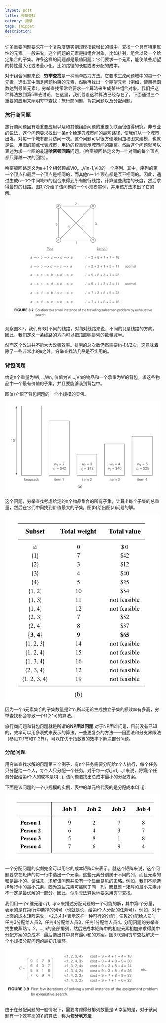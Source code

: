 ```yaml
---
layout: post
title: 穷举查找
cateory: 摘录
tags: snippet
description: 
---
```


许多重要问题要求在一个复杂度随实例规模指数增长的域中，查找一个具有特定属性的元素。一般来说，这个问题的元素是指组合对象，比如排列，组合以及一个给定集合的子集。许多这样的问题都是最值问题：它们要求一个元素，能使某些期望的特性最大化或者最小化，比如路径的长度或者分配的成本。

对于组合问题来说，**穷举查找**是一种简单蛮力方法。它要求生成问题域中的每一个元素，选出其中满足问题约束的元素，然后再找出一个期望元素（例如，使目标函数达到最值元素）。穷举查找常常会要求一个算法来生成某些组合对象。我们把这种算法放到第5章去讨论，在这里，我们假设这种算法已经存在了。下面通过三个重要的应用来阐明穷举查找：旅行商问题，背包问题以及分配问题。

### 旅行商问题

旅行商问题因有着重要应用以及和其他组合问题的重要关联而很值得研究。非专业的说法，这个问题要求找出一条n个给定的城市间的最短路径，使我们从一个城市出发，对每一个城市都只访问一次。这个问题可以很方便地用加权图来建模，也就是说，用图的顶点代表城市，用边的权重表示城市间的距离。然后这个问题就可以表述为求一个图的最短**哈密顿回路**问题。（哈密顿回路定义为一个对图的每个顶点都只穿越一次的回路）。

哈密顿回路定义为n＋1个相邻顶点Vi0,...,Vin-1,Vi0的一个序列。其中，序列的第一个顶点和最后一个顶点是相同的，而其他n－1个顶点都是互不相同的。因此，通过生成n－1个中间城市的组合来得到所有旅行线路，计算这些线路的长度，然后求得最短的线路。图3.7介绍了该问题的一个小规模实例，并用该方法求出了它的解。

![](https://github.com/arcticlion/reading-lists/blob/master/Introduction%20to%20the%20Design%20and%20Analysis%20of%20Algorithms/03%20Brute%20Force%20and%20Exhaustive%20Search/屏幕截图%202014-12-02%2017.06.24.png)

观察图3.7，我们有3对不同的线路，对每对线路来说，不同的只是线路的方向。因此，我们定义一条线路的方向可以把顶戴呢排列的数量减半。

然而这个改进并不能大大改善效率。排列的总次数仍然需要(n-1)!/2次，这意味着除了一些非常小的n之外，穷举查找法几乎是不实用的。

### 背包问题

给定n个重量为Wi,...,Wn, 价值为Vi,..,Vn的物品和一个承重为W的背包，求这些物品中一个最有价值的子集，并且要能够装到背包中。

图(a)介绍了背包问题的一个小规模的实例。

![](https://github.com/arcticlion/reading-lists/blob/master/Introduction%20to%20the%20Design%20and%20Analysis%20of%20Algorithms/03%20Brute%20Force%20and%20Exhaustive%20Search/屏幕截图%202014-12-02%2017.14.25.png)

这个问题，穷举查找考虑给定的n个物品集合的所有子集，计算出每个子集的总重量，然后在它们中间找到价值最大的子集。图(b)给出图(a)问题的解。

![](https://github.com/arcticlion/reading-lists/blob/master/Introduction%20to%20the%20Design%20and%20Analysis%20of%20Algorithms/03%20Brute%20Force%20and%20Exhaustive%20Search/屏幕截图%202014-12-02%2017.14.48.png)

因为一个n元素集合的子集数量是2^n,所以无论生成独立子集的额效率有多高，穷举查找都会导致一个Ω(2^n)的算法。

旅行商问题和背包问题就是所谓的**NP困难问题**.对于NP困难问题，目前没有已知的，效率可以用多项式来表示的算法。一些更复杂的方法——回溯法和分支界限法（参见11.1节和11.2节），可以在优于指数级的效率下解决部分问题。

### 分配问题

用穷举查找求解的问题第三个例子，有n个任务需要分配给n个人执行，每个任务只分配给一个人，每个人只分配一个任务。对于每一对i,j=1,...,n来说，将第j个任务分配给第i个人的成本是C[i, j].该问题要找出总成本最小的分配方案。

下面是该问题的一个小规模的实例，表中的单元格代表的是分配成本C[i,j]:

![](https://github.com/arcticlion/reading-lists/blob/master/Introduction%20to%20the%20Design%20and%20Analysis%20of%20Algorithms/03%20Brute%20Force%20and%20Exhaustive%20Search/屏幕截图%202014-12-02%2017.33.38.png)

一个分配问题的实例完全可以用它的成本矩阵C来表示。就这个矩阵来说，这个问题要求在矩阵的每一行中选出一个元素，这些元素分别属于不同的列，而且元素的和是最小的。请注意，求解该问题并没有一个显而易见的策略。例如，我们不能选择每行中的最小元素，因为这些元素可能属于同一列。而且整个矩阵的最小元素并不一定是最优解的一部分。因此，似乎无法避免地要采用穷举查找。

我们用一个n维元组< j1,...jn>来描述分配问题的一个可能的解，其中第i个分量，表示的是在第i行中选择的列号（也就是说，给第i个人分配的任务号）。例如，对于上面的成本矩阵来说，<2,3,4,1>表示这样一种可行的分配；任务2分配给人员1，任务3分配给人员2，任务4分配给人员3，任务1分配给人员4。分配问题的穷举查找生成蒸熟1，2，...,n的全部排列，然后把成本矩阵中的相应元素相加来求得美中分配方案的总成本，最后选出其中具有最小和的方案。图3.9是用穷举查找解决一个小规模分配问题的最初几循环。

![](https://github.com/arcticlion/reading-lists/blob/master/Introduction%20to%20the%20Design%20and%20Analysis%20of%20Algorithms/03%20Brute%20Force%20and%20Exhaustive%20Search/屏幕截图%202014-12-02%2017.42.02.png)

由于在分配问题的一般情况下，需要考虑得分排列数量是n!.幸运的是，对于该问题有一个效率高的多的算法，称为**匈牙利方法**.

